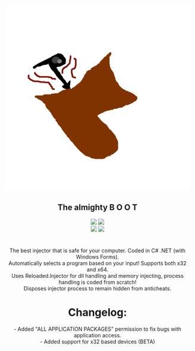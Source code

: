 <div align="center"><img src="logo.png"></div>
<div align="center"><h2>The almighty B O O T</h2></div>

<div align="center"><img src="https://img.shields.io/static/v1?label=Virustotal&message=1 Detection&color=red">  <img src="https://img.shields.io/static/v1?label=Active&message=Yes&color=green"></div>
<div align="center"><img src="https://forthebadge.com/images/badges/made-with-c-sharp.svg">  <img src="https://forthebadge.com/images/badges/powered-by-flux-capacitor.svg"></div>
<h1></h1>
<div align="center">The best injector that is safe for your computer. Coded in C# .NET (with Windows Forms).</div>
<div align="center">Automatically selects a program based on your input! Supports both x32 and x64.</div>
<div align="center">Uses Reloaded.Injector for dll handling and memory injecting, process handling is coded from scratch!</div>
<div align="center">Disposes injector process to remain hidden from anticheats.</div>
<h1></h1>
<div align="center"><h1>Changelog:</h1></div>
<div align="center">- Added "ALL APPLICATION PACKAGES" permission to fix bugs with application access.</div>
<div align="center">- Added support for x32 based devices (BETA)</div>
